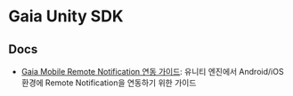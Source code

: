 # Gaia Unity SDK

## Docs

- [Gaia Mobile Remote Notification 연동 가이드](https://raw.githubusercontent.com/minsongbc/test-docs/refs/heads/master/test.md): 유니티 엔진에서 Android/iOS 환경에 Remote Notification을 연동하기 위한 가이드

